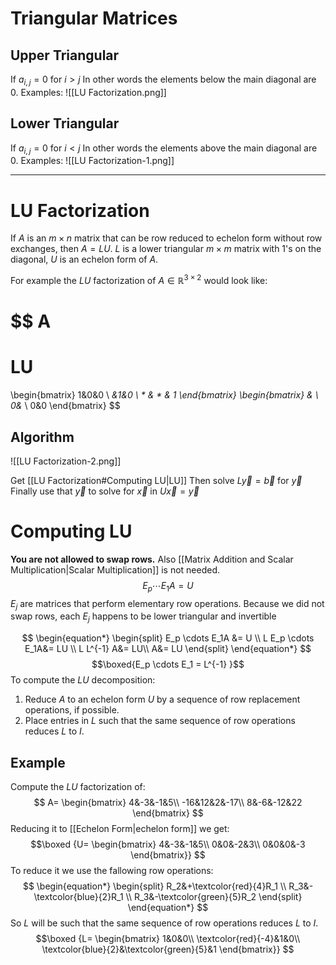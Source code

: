 # Triangular Matrices
## Upper Triangular
If $a_{i,j} = 0$ for $i>j$ 
In other words the elements below the main diagonal are 0.
Examples:
![[LU Factorization.png]]

## Lower Triangular
If $a_{i,j} = 0$ for $i<j$ 
In other words the elements above the main diagonal are 0.
Examples:
![[LU Factorization-1.png]]
***
# LU Factorization
If $A$ is an $m \times n$ matrix that can be row reduced to echelon form without row exchanges, then $A = LU$. $L$ is a lower triangular $m \times m$ matrix with 1's on the diagonal, $U$ is an echelon form of $A$.

For example the $LU$ factorization of $A \in \mathbb{R}^{3\times 2}$  would look like:

$$
A
=
LU
=
\begin{bmatrix}
1&0&0 \\ *&1&0 \\ * & * & 1
\end{bmatrix}
\begin{bmatrix}
*&* \\ 0&* \\ 0&0 
\end{bmatrix}
$$
## Algorithm
![[LU Factorization-2.png]]

Get [[LU Factorization#Computing LU|LU]]
Then solve $L\vec{y}=\vec{b}$ for $\vec{y}$ 
Finally use that $\vec{y}$ to solve for $\vec{x}$ in $U\vec{x}=\vec{y}$

# Computing LU
**You are not allowed to swap rows.**
Also [[Matrix Addition and Scalar Multiplication|Scalar Multiplication]] is not needed. 
$$E_p \cdots E_1A = U$$
$E_j$ are matrices that perform elementary row operations. Because we did not swap rows, each $E_j$ happens to be lower triangular and invertible

$$
\begin{equation*} 
\begin{split}
E_p \cdots E_1A &= U \\
L E_p \cdots E_1A&= LU \\
L L^{-1} A&= LU\\
A&= LU
\end{split}
\end{equation*}
$$
$$\boxed{E_p \cdots E_1 = L^{-1} }$$
To compute the $LU$ decomposition:
1. Reduce $A$ to an echelon form $U$ by a sequence of row replacement operations, if possible.
2. Place entries in $L$ such that the same sequence of row operations reduces $L$ to $I$.

## Example
Compute the $LU$ factorization of:
$$
A=
\begin{bmatrix}
4&-3&-1&5\\
-16&12&2&-17\\
8&-6&-12&22
\end{bmatrix}
$$
Reducing it to [[Echelon Form|echelon form]] we get:
$$\boxed
{U=
\begin{bmatrix}
4&-3&-1&5\\
0&0&-2&3\\
0&0&0&-3
\end{bmatrix}}
$$
To reduce it we use the fallowing row operations:
$$
\begin{equation*} 
\begin{split}
R_2&+\textcolor{red}{4}R_1 \\
R_3&-\textcolor{blue}{2}R_1 \\
R_3&-\textcolor{green}{5}R_2
\end{split}
\end{equation*}
$$
So $L$ will be such that the same sequence of row operations reduces $L$ to $I$.
$$\boxed
{L=
\begin{bmatrix}
1&0&0\\
\textcolor{red}{-4}&1&0\\
\textcolor{blue}{2}&\textcolor{green}{5}&1
\end{bmatrix}}
$$
